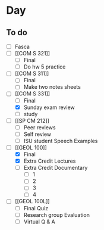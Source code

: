 

# Day 

## To do
- [ ] Fasca
- [ ] [[COM S 321]]
	- [ ] Final
	- [ ] Do hw 5 practice
- [ ] [[COM S 311]]
	- [ ] Final
	- [ ] Make two notes sheets
- [ ] [[COM S 331]]
	- [ ] Final
	- [x] Sunday exam review 
	- [ ] study
- [ ] [[SP CM 212]]
	- [ ]  Peer reviews	
	- [ ]  Self review 
	- [ ]   ISU student Speech Examples
- [ ]  [[GEOL 100]]
	- [x]  Final
	- [x]  Extra Credit Lectures 
	- [ ]  Extra Credit Documentary 
		- [ ]  1
		- [ ]  2
		- [ ]  3
		- [ ]  4
- [ ]  [[GEOL 100L]]
	- [ ]  Final Quiz
	- [ ]  Research group Evaluation 
	- [ ]  Virtual Q & A 